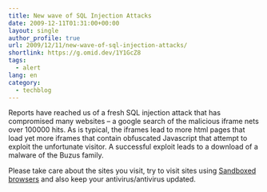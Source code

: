 ```yaml
---
title: New wave of SQL Injection Attacks
date: 2009-12-11T01:31:00+00:00
layout: single
author_profile: true
url: 2009/12/11/new-wave-of-sql-injection-attacks/
shortlink: https://g.omid.dev/1Y1GcZ8
tags:
  - alert
lang: en
category: 
  - techblog
---
```

Reports have reached us of a fresh SQL injection attack that has compromised many websites – a google search of the malicious iframe nets over 100000 hits. As is typical, the iframes lead to more html pages that load yet more iframes that contain obfuscated Javascript that attempt to exploit the unfortunate visitor. A successful exploit leads to a download of a malware of the Buzus family.

Please take care about the sites you visit, try to visit sites using [Sandboxed browsers](http://www.sandboxie.com/) and also keep your antivirus/antivirus updated.